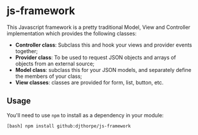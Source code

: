 # js-framework

This Javascript framework is a pretty traditional Model, View and Controller
implementation which provides the following classes:

  * __Controller class__: Subclass this and hook your views and provider events together;
  * __Provider class__: To be used to request JSON objects and arrays of objects from an external source;
  * __Model class__: subclass this for your JSON models, and separately define the members of your class;
  * __View classes__: classes are provided for form, list, button, etc.

## Usage

You'll need to use `npm` to install as a dependency in your module:

```bash
[bash] npm install github:djthorpe/js-framework
```

